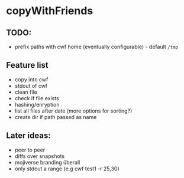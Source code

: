 # copyWithFriends

## TODO:
- prefix paths with cwf home (eventually configurable) - default `/tmp`

## Feature list
- copy into cwf
- stdout of cwf
- clean file
- check if file exists
- hashing/enryption
- list all files after date (more options for sorting?)
- create dir if path passed as name

## Later ideas:
- peer to peer
- diffs over snapshots
- mojiverse branding überall
- only stdout a range (e.g cwf test1 -r 25,30)
